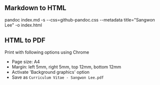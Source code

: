 ## Markdown to HTML

pandoc index.md -s --css=github-pandoc.css --metadata title="Sangwon Lee" -o index.html

## HTML to PDF
Print with following options using Chrome
* Page size: A4
* Margin: left 5mm, right 5mm, top 12mm, bottom 12mm
* Activate 'Background graphics' option
* Save as `Curriculum Vitae - Sangwon Lee.pdf`